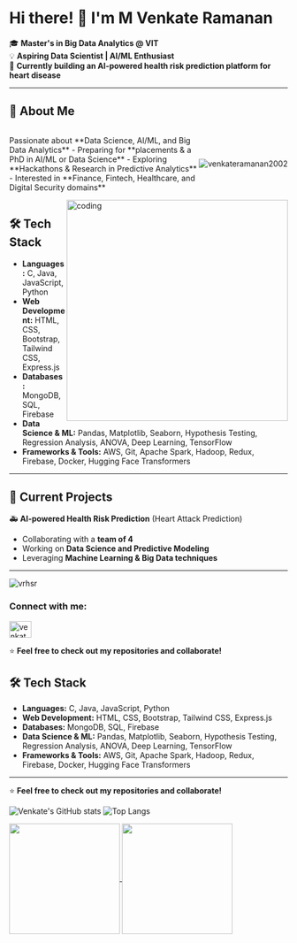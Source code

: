 # Hi there! 👋 I'm M Venkate Ramanan

🎓 **Master's in Big Data Analytics @ VIT**  
💡 **Aspiring Data Scientist | AI/ML Enthusiast**  
🚀 **Currently building an AI-powered health risk prediction platform for heart disease**  

---

<p align="right" width="400" >



## 🔬 About Me

<div style="display: flex; justify-content: space-between; align-items: center;">
  <p style="flex: 1;">Passionate about **Data Science, AI/ML, and Big Data Analytics**  
  - Preparing for **placements & a PhD in AI/ML or Data Science**  
  - Exploring **Hackathons & Research in Predictive Analytics**  
  - Interested in **Finance, Fintech, Healthcare, and Digital Security domains**</p>

  <img src="https://komarev.com/ghpvc/?username=venkateramanan2002&label=Profile%20views&color=0e75b6&style=flat" alt="venkateramanan2002" />
</div>



<img align="right" alt="coding" width="400" src="https://media0.giphy.com/media/v1.Y2lkPTc5MGI3NjExaG5nbnluNXBibGUzdXFyNnFiN3VraDJwbG9xbWxkOHo0ajhncXp4NCZlcD12MV9pbnRlcm5hbF9naWZfYnlfaWQmY3Q9Zw/Y4ak9Ki2GZCbJxAnJD/giphy.gif">






## 🛠 Tech Stack

- **Languages:** C, Java, JavaScript, Python  
- **Web Development:** HTML, CSS, Bootstrap, Tailwind CSS, Express.js  
- **Databases:** MongoDB, SQL, Firebase  
- **Data Science & ML:** Pandas, Matplotlib, Seaborn, Hypothesis Testing, Regression Analysis, ANOVA, Deep Learning, TensorFlow  
- **Frameworks & Tools:** AWS, Git, Apache Spark, Hadoop, Redux, Firebase, Docker, Hugging Face Transformers  

---

## 📌 Current Projects

🚑 **AI-powered Health Risk Prediction** (Heart Attack Prediction)  
  - Collaborating with a **team of 4**  
  - Working on **Data Science and Predictive Modeling**  
  - Leveraging **Machine Learning & Big Data techniques**  


---
<p><img align="center" src="https://github-readme-streak-stats.herokuapp.com/?user=vrhsr&" alt="vrhsr" /></p>
<h3 align="left">Connect with me:</h3>

<p align="left">

<a href="https://linkedin.com/in/vrhsr" target="blank"><img align="center" src="https://raw.githubusercontent.com/rahuldkjain/github-profile-readme-generator/master/src/images/icons/Social/linked-in-alt.svg" alt="venkate.me/linkedin" height="30" width="40" /></a>


⭐ **Feel free to check out my repositories and collaborate!**



## 🛠 Tech Stack

- **Languages:** C, Java, JavaScript, Python  
- **Web Development:** HTML, CSS, Bootstrap, Tailwind CSS, Express.js  
- **Databases:** MongoDB, SQL, Firebase  
- **Data Science & ML:** Pandas, Matplotlib, Seaborn, Hypothesis Testing, Regression Analysis, ANOVA, Deep Learning, TensorFlow  
- **Frameworks & Tools:** AWS, Git, Apache Spark, Hadoop, Redux, Firebase, Docker, Hugging Face Transformers  

---



⭐ **Feel free to check out my repositories and collaborate!**



![Venkate's GitHub stats](https://github-readme-stats.vercel.app/api?username=vhsr&show_icons=true&theme=transparent)
![Top Langs](https://github-readme-stats.vercel.app/api/top-langs/?username=vrhsr&layout=compact)










<a href="https://github.com/vrhsr/github-readme-stats">
  <img height=200 align="center" src="https://github-readme-stats.vercel.app/api?username=vrhsr" />
</a>
<a href="https://github.com/vrhsr/convoychat">
  <img height=200 align="center" src="https://github-readme-stats.vercel.app/api/top-langs?username=vrhsr&layout=compact&langs_count=8&card_width=320" />
</a>
